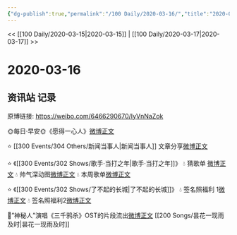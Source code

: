 ```yaml
---
{"dg-publish":true,"permalink":"/100 Daily/2020-03-16/","title":"2020-03-16","created":"2023-04-03T14:04:05.595+08:00","updated":"2023-04-03T14:04:44.776+08:00"}
---
```



<< [[100 Daily/2020-03-15\|2020-03-15]] | [[100 Daily/2020-03-17\|2020-03-17]] >>

# 2020-03-16

## 资讯站 记录

原博链接: https://weibo.com/6466290670/IyVnNaZok

🌞每日·早安🌞《愿得一心人》[微博正文](https://m.weibo.cn/6466290670/4483024215070634)

⭐ [[300 Events/304 Others/新闻当事人\|新闻当事人]] 文章分享[微博正文](https://m.weibo.cn/6466290670/4482908330655154)

⭐ 《[[300 Events/302 Shows/歌手·当打之年\|歌手·当打之年]]》
💧 猜歌单 [微博正文](https://m.weibo.cn/6466290670/4483072357636678)
💧 帅气深动图[微博正文](https://m.weibo.cn/6466290670/4483142889055055)
💧 本周歌单[微博正文](https://m.weibo.cn/6466290670/4483193149770876)

⭐ 《[[300 Events/302 Shows/了不起的长城\|了不起的长城]]》
💧 签名照福利 1[微博正文](https://m.weibo.cn/6466290670/4483091739958941)
💧 签名照福利2[微博正文](https://m.weibo.cn/6466290670/4483163629571378)

🙈”神秘人”演唱《三千鸦杀》OST的片段流出[微博正文](https://m.weibo.cn/6466290670/4483178548768010) [[200 Songs/昙花一现雨及时\|昙花一现雨及时]]
